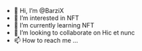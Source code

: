 - 👋 Hi, I’m @BarziX
- 👀 I’m interested in NFT
- 🌱 I’m currently learning NFT
- 💞️ I’m looking to collaborate on Hic et nunc
- 📫 How to reach me ...

<!---
BarziX/BarziX is a ✨ special ✨ repository because its `README.md` (this file) appears on your GitHub profile.
You can click the Preview link to take a look at your changes.
--->
